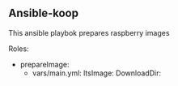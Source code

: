 ## Ansible-koop

This ansible playbok prepares raspberry images

Roles:
- prepareImage:
  - vars/main.yml:
    ltsImage:
    DownloadDir:
